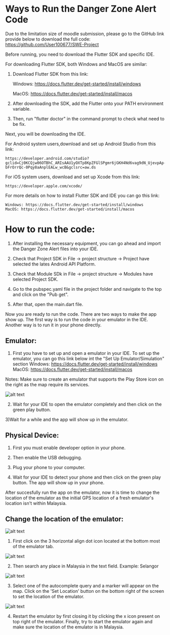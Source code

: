 # Ways to Run the Danger Zone Alert Code

Due to the limitation size of moodle submission, please go to the GitHub link provide below to download the full code:
https://github.com/User100677/SWE-Project

Before running, you need to download the Flutter SDK and specific IDE.

For downloading Flutter SDK, both Windows and MacOS are similar:

1) Download Flutter SDK from this link:
	
	Windows: https://docs.flutter.dev/get-started/install/windows

	MacOS: https://docs.flutter.dev/get-started/install/macos

2) After downloading the SDK, add the Flutter onto your PATH environment variable.

3) Then, run "flutter doctor" in the command prompt to check what need to be fix.


Next, you will be downloading the IDE.

For Android system users,download and set up Android Studio from this link:

	https://developer.android.com/studio?gclid=Cj0KCQjw06OTBhC_ARIsAAU1yOXTp8KpZFGlSPgmr6jGKH4Nd6vag9dN_UjevpAp-bFrOrrQc-0Pqy8aAnplEALw_wcB&gclsrc=aw.ds


For iOS system users, download and set up Xcode from this link:

	https://developer.apple.com/xcode/


For more details on how to install Flutter SDK and IDE you can go this link:
	
	Windows: https://docs.flutter.dev/get-started/install/windows
	MacOS: https://docs.flutter.dev/get-started/install/macos


# How to run the code:

1) After installing the necessary equipment, you can go ahead and import the Danger Zone Alert files into your IDE.

2) Check that Project SDK in File -> project structure -> Project have selected the lates Android API Platform.

3) Check that Module SDk in File -> project structure -> Modules have selected Project SDK.

4) Go to the pubspec.yaml file in the project folder and navigate to the top and click on the "Pub get".

5) After that, open the main.dart file.

Now you are ready to run the code. There are two ways to make the app show up. The first way is to run the code in your emulator in the IDE. Another way is to run it in your phone directly.

## Emulator:
1) First you have to set up and open a emulator in your IDE. To set up the emulator, you can go this link below int the "Set Up Emulator/Simulation" section
	Windows: https://docs.flutter.dev/get-started/install/windows
	MacOS: https://docs.flutter.dev/get-started/install/macos

Notes: Make sure to create an emulator that supports the Play Store icon on the right as the map require its services.


![alt text](emulator-1.png)

2) Wait for your IDE to open the emulator completely and then click on the green play button.

3)Wait for a while and the app will show up in the emulator.



## Physical Device:
1) First you must enable developer option in your phone.

2) Then enable the USB debugging.

3) Plug your phone to your computer.

4) Wait for your IDE to detect your phone and then click on the green play button. The app will show up in your phone.


After succesfully run the app on the emulator, now it is time to change the location of the emulator as the initial GPS location of a fresh emulator's location isn't within Malaysia.

## Change the location of the emulator:


![alt text](emulator-2.png)

1. First click on the 3 horizontal align dot icon located at the bottom most of the emulator tab.


![alt text](emulator-3.png)

2. Then search any place in Malaysia in the text field. Example: Selangor

![alt text](emulator-4.png)

3. Select one of the autocomplete query and a marker will appear on the map. Click on the 'Set Location' button on the bottom right of the screen to set the location of the emulator.

![alt text](emulator-5.png)

4. Restart the emulator by first closing it by clicking the x icon present on top right of the emulator. Finally, try to start the emulator again and make sure the location of the emulator is in Malaysia. 
